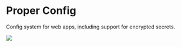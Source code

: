 # Proper Config

Config system for web apps, including support for encrypted secrets.

[![](https://travis-ci.org/jpscaletti/proper-config.svg?branch=master)](https://travis-ci.org/jpscaletti/proper-config/) 
